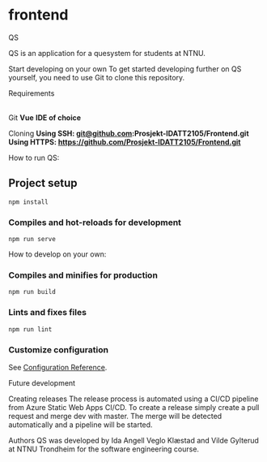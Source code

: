 # frontend
QS

QS is an application for a quesystem for students at NTNU.

Start developing on your own
To get started developing further on QS yourself, you need to use Git to clone this repository.

Requirements

<br>Git</b>
<b>Vue</b>
<b>IDE of choice</b>


Cloning
<b>Using SSH: git@github.com:Prosjekt-IDATT2105/Frontend.git</b>
<b>Using HTTPS: https://github.com/Prosjekt-IDATT2105/Frontend.git</b>

How to run QS:
## Project setup
```
npm install
```

### Compiles and hot-reloads for development
```
npm run serve
```

How to develop on your own: 
### Compiles and minifies for production
```
npm run build
```

### Lints and fixes files
```
npm run lint
```

### Customize configuration
See [Configuration Reference](https://cli.vuejs.org/config/).


Future development



Creating releases
The release process is automated using a CI/CD pipeline from Azure Static Web Apps CI/CD. To create a release simply create a pull request and merge dev with master. The merge will be detected automatically and a pipeline will be started.

Authors
QS was developed by Ida Angell Veglo Klæstad and Vilde Gylterud at NTNU Trondheim for the software engineering course.
